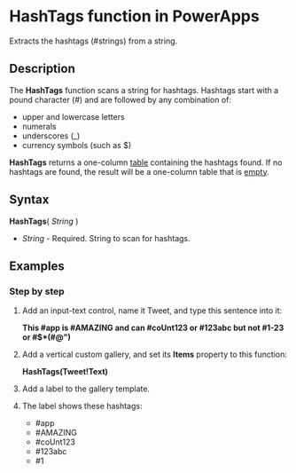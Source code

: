 <properties
	pageTitle="PowerApps: HashTags function"
	description="Reference information for the HashTags function in PowerApps, including syntax and examples"
	services=""
	suite="powerapps"
	documentationCenter="na"
	authors="gregli-msft"
	manager="dwrede"
	editor=""
	tags=""/>

<tags
   ms.service="powerapps"
   ms.devlang="na"
   ms.topic="article"
   ms.tgt_pltfrm="na"
   ms.workload="na"
   ms.date="11/07/2015"
   ms.author="gregli"/>

# HashTags function in PowerApps #

Extracts the hashtags (#strings) from a string. 

## Description ##

The **HashTags** function scans a string for hashtags.  Hashtags start with a pound character (#) and are followed by any combination of: 

- upper and lowercase letters
- numerals
- underscores (_)
- currency symbols (such as $)

**HashTags** returns a one-column [table](working-with-tables.md) containing the hashtags found.  If no hashtags are found, the result will be a one-column table that is [empty](function-isblank-isempty.md).

## Syntax ##

**HashTags**( *String* )

- *String* - Required.  String to scan for hashtags.

## Examples ##

### Step by step ###

1. Add an input-text control, name it Tweet, and type this sentence into it:

	**This #app is #AMAZING and can #coUnt123 or #123abc but not #1-23 or #$*(#@")**

2. Add a vertical custom gallery, and set its **Items** property to this function:

	**HashTags(Tweet!Text)**

3. Add a label to the gallery template. 

4. The label shows these hashtags:

	- \#app
	- \#AMAZING
	- \#coUnt123
	- \#123abc
	- \#1

 

